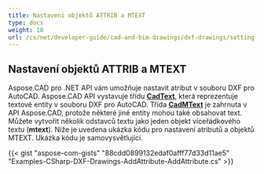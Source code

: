 ```yaml
---
title: Nastavení objektů ATTRIB a MTEXT
type: docs
weight: 10
url: /cs/net/developer-guide/cad-and-bim-drawings/dxf-drawings/setting-attrib-and-mtext-objects/
---
```


## **Nastavení objektů ATTRIB a MTEXT**
Aspose.CAD pro .NET API vám umožňuje nastavit atribut v souboru DXF pro AutoCAD. Aspose.CAD API vystavuje třídu [**CadText**](https://reference.aspose.com/cad/net/aspose.cad.fileformats.cad.cadobjects/cadtext), která reprezentuje textové entity v souboru DXF pro AutoCAD. Třída [**CadMText**](https://reference.aspose.com/cad/net/aspose.cad.fileformats.cad.cadobjects/cadmtext) je zahrnuta v API Aspose.CAD, protože některé jiné entity mohou také obsahovat text. Můžete vytvořit několik odstavců textu jako jeden objekt víceřádkového textu (**mtext**). Níže je uvedena ukázka kódu pro nastavení atributů a objektů MTEXT. Ukázka kódu je samovysvětlující.



{{< gist "aspose-com-gists" "88cdd0899132edaf0afff77d33d11ae5" "Examples-CSharp-DXF-Drawings-AddAttribute-AddAttribute.cs" >}}
